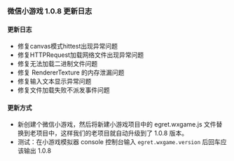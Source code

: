 ### 微信小游戏 1.0.8 更新日志

#### 更新日志 

* 修复canvas模式hittest出现异常问题
* 修复HTTPRequest加载网络文件出现异常问题
* 修复无法加载二进制文件问题
* 修复 RendererTexture 的内存泄漏问题
* 修复输入文本显示异常问题
* 修复文件加载失败不派发事件问题

#### 更新方式 

* 新创建个微信小游戏，然后将新建小游戏项目中的 egret.wxgame.js 文件替换到老项目中，这样我们的老项目就自动升级到了 1.0.8 版本。
* 测试：在小游戏模拟器 console 控制台输入 ```egret.wxgame.version``` 后回车应该输出 1.0.8